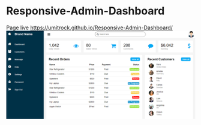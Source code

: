 # Responsive-Admin-Dashboard
Page live https://umitrock.github.io/Responsive-Admin-Dashboard/
<img src="https://github.com/UmitRock/Responsive-Admin-Dashboard/blob/main/page.png?raw=true" alt="">
